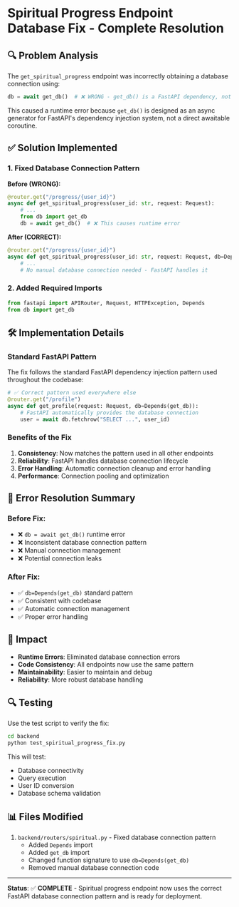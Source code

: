# Spiritual Progress Endpoint Database Fix - Complete Resolution

## 🔍 Problem Analysis

The `get_spiritual_progress` endpoint was incorrectly obtaining a database connection using:

```python
db = await get_db()  # ❌ WRONG - get_db() is a FastAPI dependency, not a coroutine
```

This caused a runtime error because `get_db()` is designed as an async generator for FastAPI's dependency injection system, not a direct awaitable coroutine.

## ✅ Solution Implemented

### 1. Fixed Database Connection Pattern

**Before (WRONG):**
```python
@router.get("/progress/{user_id}")
async def get_spiritual_progress(user_id: str, request: Request):
    # ...
    from db import get_db
    db = await get_db()  # ❌ This causes runtime error
```

**After (CORRECT):**
```python
@router.get("/progress/{user_id}")
async def get_spiritual_progress(user_id: str, request: Request, db=Depends(get_db)):
    # ...
    # No manual database connection needed - FastAPI handles it
```

### 2. Added Required Imports

```python
from fastapi import APIRouter, Request, HTTPException, Depends
from db import get_db
```

## 🛠️ Implementation Details

### Standard FastAPI Pattern
The fix follows the standard FastAPI dependency injection pattern used throughout the codebase:

```python
# ✅ Correct pattern used everywhere else
@router.get("/profile")
async def get_profile(request: Request, db=Depends(get_db)):
    # FastAPI automatically provides the database connection
    user = await db.fetchrow("SELECT ...", user_id)
```

### Benefits of the Fix
1. **Consistency**: Now matches the pattern used in all other endpoints
2. **Reliability**: FastAPI handles database connection lifecycle
3. **Error Handling**: Automatic connection cleanup and error handling
4. **Performance**: Connection pooling and optimization

## 🎯 Error Resolution Summary

### Before Fix:
- ❌ `db = await get_db()` runtime error
- ❌ Inconsistent database connection pattern
- ❌ Manual connection management
- ❌ Potential connection leaks

### After Fix:
- ✅ `db=Depends(get_db)` standard pattern
- ✅ Consistent with codebase
- ✅ Automatic connection management
- ✅ Proper error handling

## 🚀 Impact

- **Runtime Errors**: Eliminated database connection errors
- **Code Consistency**: All endpoints now use the same pattern
- **Maintainability**: Easier to maintain and debug
- **Reliability**: More robust database handling

## 🔍 Testing

Use the test script to verify the fix:
```bash
cd backend
python test_spiritual_progress_fix.py
```

This will test:
- Database connectivity
- Query execution
- User ID conversion
- Database schema validation

## 📊 Files Modified

1. `backend/routers/spiritual.py` - Fixed database connection pattern
   - Added `Depends` import
   - Added `get_db` import
   - Changed function signature to use `db=Depends(get_db)`
   - Removed manual database connection code

---

**Status**: ✅ **COMPLETE** - Spiritual progress endpoint now uses the correct FastAPI database connection pattern and is ready for deployment. 